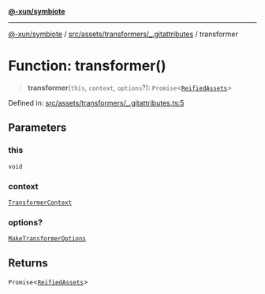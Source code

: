 [**@-xun/symbiote**](../../../../../README.md)

***

[@-xun/symbiote](../../../../../README.md) / [src/assets/transformers/\_.gitattributes](../README.md) / transformer

# Function: transformer()

> **transformer**(`this`, `context`, `options`?): `Promise`\<[`ReifiedAssets`](../../../type-aliases/ReifiedAssets.md)\>

Defined in: [src/assets/transformers/\_.gitattributes.ts:5](https://github.com/Xunnamius/symbiote/blob/7f982952167d73373d4dffdf7657e7060cf032fe/src/assets/transformers/_.gitattributes.ts#L5)

## Parameters

### this

`void`

### context

[`TransformerContext`](../../../type-aliases/TransformerContext.md)

### options?

[`MakeTransformerOptions`](../../../type-aliases/MakeTransformerOptions.md)

## Returns

`Promise`\<[`ReifiedAssets`](../../../type-aliases/ReifiedAssets.md)\>
